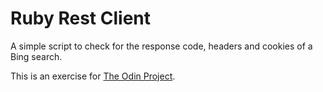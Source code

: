 # Ruby Rest Client

A simple script to check for the response code, headers and cookies of a Bing search.

This is an exercise for [The Odin Project](https://www.theodinproject.com/courses/ruby-on-rails/lessons/let-s-get-building?ref=lnav).
